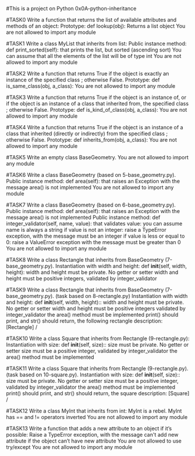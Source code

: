 #This is a project on Python 0x0A-python-inheritance

#TASK0
Write a function that returns the list of available attributes and methods of an object:
Prototype: def lookup(obj):
Returns a list object
You are not allowed to import any module

#TASK1
Write a class MyList that inherits from list:
Public instance method: def print_sorted(self): that prints the list, but sorted (ascending sort)
You can assume that all the elements of the list will be of type int
You are not allowed to import any module

#TASK2
Write a function that returns True if the object is exactly an instance of the specified class ; otherwise False.
Prototype: def is_same_class(obj, a_class):
You are not allowed to import any module

#TASK3
Write a function that returns True if the object is an instance of, or if the object is an instance of a class 
that inherited from, the specified class ; otherwise False.
Prototype: def is_kind_of_class(obj, a_class):
You are not allowed to import any module

#TASK4
Write a function that returns True if the object is an instance of a class that inherited (directly or indirectly) from the specified class ; otherwise False.
Prototype: def inherits_from(obj, a_class):
You are not allowed to import any module

#TASK5
Write an empty class BaseGeometry.
You are not allowed to import any module

#TASK6
Write a class BaseGeometry (based on 5-base_geometry.py).
Public instance method: def area(self): that raises an Exception with the message area() is not implemented
You are not allowed to import any module

#TASK7
Write a class BaseGeometry (based on 6-base_geometry.py).
Public instance method: def area(self): that raises an Exception with the message area() is not implemented
Public instance method: def integer_validator(self, name, value): that validates value:
you can assume name is always a string
if value is not an integer: raise a TypeError exception, with the message <name> must be an integer
if value is less or equal to 0: raise a ValueError exception with the message <name> must be greater than 0
You are not allowed to import any module

#TASK8
Write a class Rectangle that inherits from BaseGeometry (7-base_geometry.py).
Instantiation with width and height: def __init__(self, width, height):
width and height must be private. No getter or setter
width and height must be positive integers, validated by integer_validator

#TASK9
Write a class Rectangle that inherits from BaseGeometry (7-base_geometry.py). (task based on 8-rectangle.py)
Instantiation with width and height: def __init__(self, width, height)::
width and height must be private. No getter or setter
width and height must be positive integers validated by integer_validator
the area() method must be implemented
print() should print, and str() should return, the following rectangle description: [Rectangle] <width>/<height>

#TASK10
Write a class Square that inherits from Rectangle (9-rectangle.py):
Instantiation with size: def __init__(self, size)::
size must be private. No getter or setter
size must be a positive integer, validated by integer_validator
the area() method must be implemented

#TASK11
Write a class Square that inherits from Rectangle (9-rectangle.py). (task based on 10-square.py).
Instantiation with size: def __init__(self, size)::
size must be private. No getter or setter
size must be a positive integer, validated by integer_validator
the area() method must be implemented
print() should print, and str() should return, the square description: [Square] <width>/<height>

#TASK12
Write a class MyInt that inherits from int:
MyInt is a rebel. MyInt has == and != operators inverted
You are not allowed to import any module

#TASK13
Write a function that adds a new attribute to an object if it’s possible:
Raise a TypeError exception, with the message can't add new attribute if the object can’t have new attribute
You are not allowed to use try/except
You are not allowed to import any module
